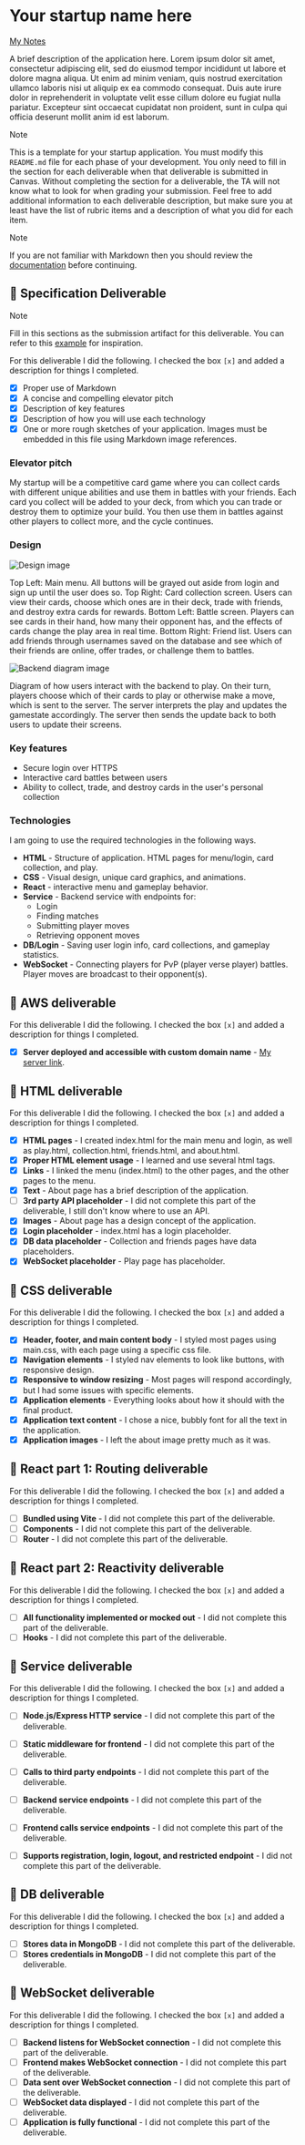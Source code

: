 # Your startup name here

[My Notes](notes.md)

A brief description of the application here. Lorem ipsum dolor sit amet, consectetur adipiscing elit, sed do eiusmod tempor incididunt ut labore et dolore magna aliqua. Ut enim ad minim veniam, quis nostrud exercitation ullamco laboris nisi ut aliquip ex ea commodo consequat. Duis aute irure dolor in reprehenderit in voluptate velit esse cillum dolore eu fugiat nulla pariatur. Excepteur sint occaecat cupidatat non proident, sunt in culpa qui officia deserunt mollit anim id est laborum.


> [!NOTE]
>  This is a template for your startup application. You must modify this `README.md` file for each phase of your development. You only need to fill in the section for each deliverable when that deliverable is submitted in Canvas. Without completing the section for a deliverable, the TA will not know what to look for when grading your submission. Feel free to add additional information to each deliverable description, but make sure you at least have the list of rubric items and a description of what you did for each item.

> [!NOTE]
>  If you are not familiar with Markdown then you should review the [documentation](https://docs.github.com/en/get-started/writing-on-github/getting-started-with-writing-and-formatting-on-github/basic-writing-and-formatting-syntax) before continuing.

## 🚀 Specification Deliverable

> [!NOTE]
>  Fill in this sections as the submission artifact for this deliverable. You can refer to this [example](https://github.com/webprogramming260/startup-example/blob/main/README.md) for inspiration.

For this deliverable I did the following. I checked the box `[x]` and added a description for things I completed.

- [x] Proper use of Markdown
- [x] A concise and compelling elevator pitch
- [x] Description of key features
- [x] Description of how you will use each technology
- [x] One or more rough sketches of your application. Images must be embedded in this file using Markdown image references.

### Elevator pitch

My startup will be a competitive card game where you can collect cards with different unique abilities and use them in battles with your friends. Each card you collect will be added to your deck, from which you can trade or destroy them to optimize your build. You then use them in battles against other players to collect more, and the cycle continues.

### Design

![Design image](startup_design.jpg)

Top Left: Main menu. All buttons will be grayed out aside from login and sign up until the user does so. Top Right: Card collection screen. Users can view their cards, choose which ones are in their deck, trade with friends, and destroy extra cards for rewards. Bottom Left: Battle screen. Players can see cards in their hand, how many their opponent has, and the effects of cards change the play area in real time. Bottom Right: Friend list. Users can add friends through usernames saved on the database and see which of their friends are online, offer trades, or challenge them to battles.

![Backend diagram image](startup_backend_diagram.jpg)

Diagram of how users interact with the backend to play. On their turn, players choose which of their cards to play or otherwise make a move, which is sent to the server. The server interprets the play and updates the gamestate accordingly. The server then sends the update back to both users to update their screens.

### Key features

- Secure login over HTTPS
- Interactive card battles between users
- Ability to collect, trade, and destroy cards in the user's personal collection

### Technologies

I am going to use the required technologies in the following ways.

- **HTML** - Structure of application. HTML pages for menu/login, card collection, and play.
- **CSS** - Visual design, unique card graphics, and animations.
- **React** - interactive menu and gameplay behavior.
- **Service** - Backend service with endpoints for:
    - Login
    - Finding matches
    - Submitting player moves
    - Retrieving opponent moves
- **DB/Login** - Saving user login info, card collections, and gameplay statistics.
- **WebSocket** - Connecting players for PvP (player verse player) battles. Player moves are broadcast to their opponent(s).

## 🚀 AWS deliverable

For this deliverable I did the following. I checked the box `[x]` and added a description for things I completed.

- [x] **Server deployed and accessible with custom domain name** - [My server link](https://joshphister.click).

## 🚀 HTML deliverable

For this deliverable I did the following. I checked the box `[x]` and added a description for things I completed.

- [x] **HTML pages** - I created index.html for the main menu and login, as well as play.html, collection.html, friends.html, and about.html.
- [x] **Proper HTML element usage** - I learned and use several html tags.
- [x] **Links** - I linked the menu (index.html) to the other pages, and the other pages to the menu.
- [x] **Text** - About page has a brief description of the application.
- [ ] **3rd party API placeholder** - I did not complete this part of the deliverable, I still don't know where to use an API.
- [x] **Images** - About page has a design concept of the application.
- [x] **Login placeholder** - index.html has a login placeholder.
- [x] **DB data placeholder** - Collection and friends pages have data placeholders.
- [x] **WebSocket placeholder** - Play page has placeholder.

## 🚀 CSS deliverable

For this deliverable I did the following. I checked the box `[x]` and added a description for things I completed.

- [x] **Header, footer, and main content body** - I styled most pages using main.css, with each page using a specific css file.
- [x] **Navigation elements** - I styled nav elements to look like buttons, with responsive design.
- [x] **Responsive to window resizing** - Most pages will respond accordingly, but I had some issues with specific elements.
- [x] **Application elements** - Everything looks about how it should with the final product.
- [x] **Application text content** - I chose a nice, bubbly font for all the text in the application.
- [x] **Application images** - I left the about image pretty much as it was.

## 🚀 React part 1: Routing deliverable

For this deliverable I did the following. I checked the box `[x]` and added a description for things I completed.

- [ ] **Bundled using Vite** - I did not complete this part of the deliverable.
- [ ] **Components** - I did not complete this part of the deliverable.
- [ ] **Router** - I did not complete this part of the deliverable.

## 🚀 React part 2: Reactivity deliverable

For this deliverable I did the following. I checked the box `[x]` and added a description for things I completed.

- [ ] **All functionality implemented or mocked out** - I did not complete this part of the deliverable.
- [ ] **Hooks** - I did not complete this part of the deliverable.

## 🚀 Service deliverable

For this deliverable I did the following. I checked the box `[x]` and added a description for things I completed.

- [ ] **Node.js/Express HTTP service** - I did not complete this part of the deliverable.
- [ ] **Static middleware for frontend** - I did not complete this part of the deliverable.
- [ ] **Calls to third party endpoints** - I did not complete this part of the deliverable.
- [ ] **Backend service endpoints** - I did not complete this part of the deliverable.
- [ ] **Frontend calls service endpoints** - I did not complete this part of the deliverable.
- [ ] **Supports registration, login, logout, and restricted endpoint** - I did not complete this part of the deliverable.


## 🚀 DB deliverable

For this deliverable I did the following. I checked the box `[x]` and added a description for things I completed.

- [ ] **Stores data in MongoDB** - I did not complete this part of the deliverable.
- [ ] **Stores credentials in MongoDB** - I did not complete this part of the deliverable.

## 🚀 WebSocket deliverable

For this deliverable I did the following. I checked the box `[x]` and added a description for things I completed.

- [ ] **Backend listens for WebSocket connection** - I did not complete this part of the deliverable.
- [ ] **Frontend makes WebSocket connection** - I did not complete this part of the deliverable.
- [ ] **Data sent over WebSocket connection** - I did not complete this part of the deliverable.
- [ ] **WebSocket data displayed** - I did not complete this part of the deliverable.
- [ ] **Application is fully functional** - I did not complete this part of the deliverable.
